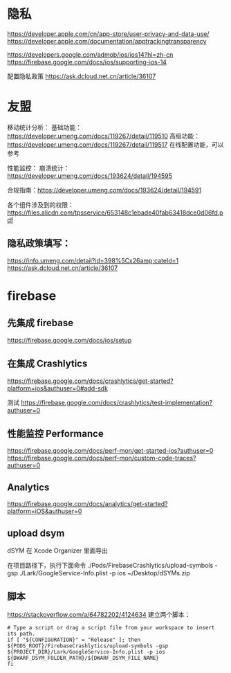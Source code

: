 
# 隐私
https://developer.apple.com/cn/app-store/user-privacy-and-data-use/
https://developer.apple.com/documentation/apptrackingtransparency

https://developers.google.com/admob/ios/ios14?hl=zh-cn
https://firebase.google.com/docs/ios/supporting-ios-14


配置隐私政策
https://ask.dcloud.net.cn/article/36107


# 友盟
 移动统计分析：
 基础功能：https://developer.umeng.com/docs/119267/detail/119510
 高级功能：https://developer.umeng.com/docs/119267/detail/119517
 在线配置功能，可以参考
 
 
 性能监控：
 崩溃统计：https://developer.umeng.com/docs/193624/detail/194595
 
 
 合规指南：https://developer.umeng.com/docs/193624/detail/194591
 
 
 各个组件涉及到的权限： https://files.alicdn.com/tpsservice/653148c1ebade40fab63418dce0d06fd.pdf

## 隐私政策填写：
https://info.umeng.com/detail?id=398%5Cx26amp;cateId=1
https://ask.dcloud.net.cn/article/36107



# firebase
## 先集成 firebase

https://firebase.google.com/docs/ios/setup


## 在集成 Crashlytics
https://firebase.google.com/docs/crashlytics/get-started?platform=ios&authuser=0#add-sdk

测试 https://firebase.google.com/docs/crashlytics/test-implementation?authuser=0


## 性能监控 Performance
https://firebase.google.com/docs/perf-mon/get-started-ios?authuser=0
https://firebase.google.com/docs/perf-mon/custom-code-traces?authuser=0

## Analytics
https://firebase.google.com/docs/analytics/get-started?platform=iOS&authuser=0

## upload dsym
dSYM 在 Xcode Organizer 里面导出

在项目路径下，执行下面命令
./Pods/FirebaseCrashlytics/upload-symbols -gsp ./Lark/GoogleService-Info.plist -p ios ~/Desktop/dSYMs.zip


## 脚本
https://stackoverflow.com/a/64782202/4124634
建立两个脚本：
```
# Type a script or drag a script file from your workspace to insert its path.
if [ "${CONFIGURATION}" = "Release" ]; then
${PODS_ROOT}/FirebaseCrashlytics/upload-symbols -gsp ${PROJECT_DIR}/Lark/GoogleService-Info.plist -p ios ${DWARF_DSYM_FOLDER_PATH}/${DWARF_DSYM_FILE_NAME}
fi
```
